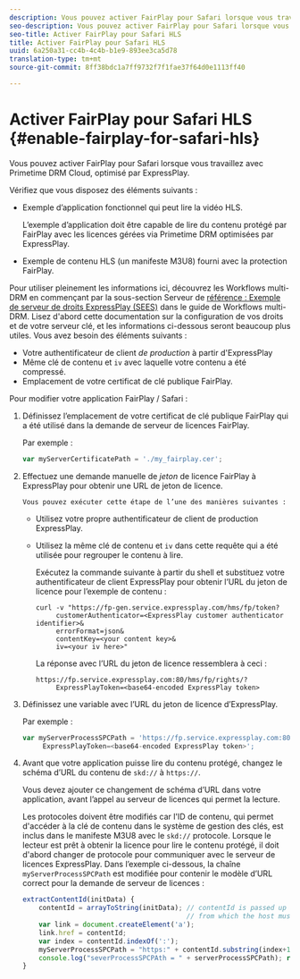 ```yaml
---
description: Vous pouvez activer FairPlay pour Safari lorsque vous travaillez avec Primetime DRM Cloud, optimisé par ExpressPlay.
seo-description: Vous pouvez activer FairPlay pour Safari lorsque vous travaillez avec Primetime DRM Cloud, optimisé par ExpressPlay.
seo-title: Activer FairPlay pour Safari HLS
title: Activer FairPlay pour Safari HLS
uuid: 6a250a31-cc4b-4c4b-b1e9-893ee3ca5d78
translation-type: tm+mt
source-git-commit: 8ff38bdc1a7ff9732f7f1fae37f64d0e1113ff40

---
```



# Activer FairPlay pour Safari HLS {#enable-fairplay-for-safari-hls}

Vous pouvez activer FairPlay pour Safari lorsque vous travaillez avec Primetime DRM Cloud, optimisé par ExpressPlay.

Vérifiez que vous disposez des éléments suivants :

* Exemple d’application fonctionnel qui peut lire la vidéo HLS.

   L’exemple d’application doit être capable de lire du contenu protégé par FairPlay avec les licences gérées via Primetime DRM optimisées par ExpressPlay.
* Exemple de contenu HLS (un manifeste M3U8) fourni avec la protection FairPlay.

Pour utiliser pleinement les informations ici, découvrez les Workflows multi-DRM en commençant par la sous-section Serveur de [référence : Exemple de serveur de droits ExpressPlay (SEES)](https://helpx.adobe.com/content/dam/help/en/primetime/drm/drm_multi_drm_workflows.pdf) dans le guide de Workflows multi-DRM. Lisez d&#39;abord cette documentation sur la configuration de vos droits et de votre serveur clé, et les informations ci-dessous seront beaucoup plus utiles.
Vous avez besoin des éléments suivants :

* Votre authentificateur de client *de production* à partir d&#39;ExpressPlay
* Même clé de contenu et `iv` avec laquelle votre contenu a été compressé.
* Emplacement de votre certificat de clé publique FairPlay.

Pour modifier votre application FairPlay / Safari :

1. Définissez l’emplacement de votre certificat de clé publique FairPlay qui a été utilisé dans la demande de serveur de licences FairPlay.

   Par exemple :

   ```js
   var myServerCertificatePath = './my_fairplay.cer';
   ```

1. Effectuez une demande manuelle de *jeton* de licence FairPlay à ExpressPlay pour obtenir une URL de jeton de licence.

       Vous pouvez exécuter cette étape de l’une des manières suivantes :
   
   * Utilisez votre propre authentificateur de client de production ExpressPlay.
   * Utilisez la même clé de contenu et `iv` dans cette requête qui a été utilisée pour regrouper le contenu à lire.

      Exécutez la commande suivante à partir du shell et substituez votre authentificateur de client ExpressPlay pour obtenir l’URL du jeton de licence pour l’exemple de contenu :

      ```
      curl -v "https://fp-gen.service.expressplay.com/hms/fp/token? 
           customerAuthenticator=<ExpressPlay customer authenticator identifier>& 
           errorFormat=json& 
           contentKey=<your content key>& 
           iv=<your iv here>"
      ```

      La réponse avec l’URL du jeton de licence ressemblera à ceci :

      ```
      https://fp.service.expressplay.com:80/hms/fp/rights/? 
           ExpressPlayToken=<base64-encoded ExpressPlay token>
      ```

1. Définissez une variable avec l’URL du jeton de licence d’ExpressPlay.

   Par exemple :

   ```js
   var myServerProcessSPCPath = 'https://fp.service.expressplay.com:80/hms/fp/rights/? 
        ExpressPlayToken=<base64-encoded ExpressPlay token>';
   ```

1. Avant que votre application puisse lire du contenu protégé, changez le schéma d’URL du contenu de `skd://` à `https://`.

   Vous devez ajouter ce changement de schéma d’URL dans votre application, avant l’appel au serveur de licences qui permet la lecture.

   Les protocoles doivent être modifiés car l&#39;ID de contenu, qui permet d&#39;accéder à la clé de contenu dans le système de gestion des clés, est inclus dans le manifeste M3U8 avec le `skd://` protocole. Lorsque le lecteur est prêt à obtenir la licence pour lire le contenu protégé, il doit d&#39;abord changer de protocole pour communiquer avec le serveur de licences ExpressPlay. Dans l’exemple ci-dessous, la chaîne `myServerProcessSPCPath` est modifiée pour contenir le modèle d’URL correct pour la demande de serveur de licences :

   ```js
   extractContentId(initData) {  
       contentId = arrayToString(initData); // contentId is passed up as a URI,  
                                            // from which the host must be extracted:  
       var link = document.createElement('a');  
       link.href = contentId;  
       var index = contentId.indexOf(':');  
       myServerProcessSPCPath = "https:" + contentId.substring(index+1);  
       console.log("severProcessSPCPAth = " + serverProcessSPCPath); return link.hostname;  
   }
   ```

